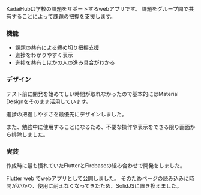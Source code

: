 KadaiHubは学校の課題をサポートするwebアプリです。
課題をグループ間で共有することによって課題の把握を支援します。

### 機能

- 課題の共有による締め切り把握支援
- 進捗をわかりやすく表示
- 進捗を共有しほかの人の進み具合がわかる

### デザイン

テスト前に開発を始めてしい時間が取れなかったので基本的にはMaterial Designをそのまま活用しています。

進捗の把握しやすさを最優先にデザインしました。

また、勉強中に使用することになるため、不要な操作や表示をできる限り画面から排除しました。

### 実装

作成時に最も慣れていたFlutterとFirebaseの組み合わせで開発をしました。

Flutter web でwebアプリとして公開しました。
そのためページの読み込みに時間がかかり、使用に耐えなくなってきたため、SolidJSに置き換えました。
